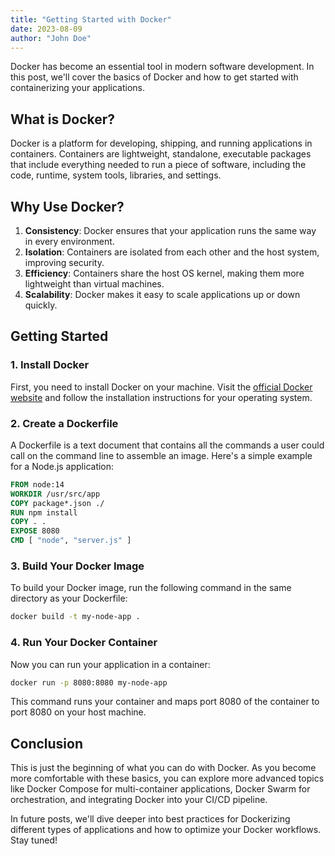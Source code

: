 ```yaml
---
title: "Getting Started with Docker"
date: 2023-08-09
author: "John Doe"
---
```


Docker has become an essential tool in modern software development. In this post, we'll cover the basics of Docker and how to get started with containerizing your applications.

## What is Docker?

Docker is a platform for developing, shipping, and running applications in containers. Containers are lightweight, standalone, executable packages that include everything needed to run a piece of software, including the code, runtime, system tools, libraries, and settings.

## Why Use Docker?

1. **Consistency**: Docker ensures that your application runs the same way in every environment.
2. **Isolation**: Containers are isolated from each other and the host system, improving security.
3. **Efficiency**: Containers share the host OS kernel, making them more lightweight than virtual machines.
4. **Scalability**: Docker makes it easy to scale applications up or down quickly.

## Getting Started

### 1. Install Docker

First, you need to install Docker on your machine. Visit the [official Docker website](https://www.docker.com/get-started) and follow the installation instructions for your operating system.

### 2. Create a Dockerfile

A Dockerfile is a text document that contains all the commands a user could call on the command line to assemble an image. Here's a simple example for a Node.js application:

```dockerfile
FROM node:14
WORKDIR /usr/src/app
COPY package*.json ./
RUN npm install
COPY . .
EXPOSE 8080
CMD [ "node", "server.js" ]
```

### 3. Build Your Docker Image

To build your Docker image, run the following command in the same directory as your Dockerfile:

```bash
docker build -t my-node-app .
```

### 4. Run Your Docker Container

Now you can run your application in a container:

```bash
docker run -p 8080:8080 my-node-app
```

This command runs your container and maps port 8080 of the container to port 8080 on your host machine.

## Conclusion

This is just the beginning of what you can do with Docker. As you become more comfortable with these basics, you can explore more advanced topics like Docker Compose for multi-container applications, Docker Swarm for orchestration, and integrating Docker into your CI/CD pipeline.

In future posts, we'll dive deeper into best practices for Dockerizing different types of applications and how to optimize your Docker workflows. Stay tuned!